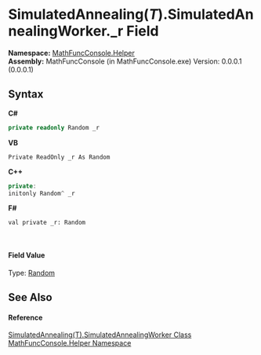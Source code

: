 # SimulatedAnnealing(*T*).SimulatedAnnealingWorker._r Field
 

**Namespace:**&nbsp;<a href="f9a8a21e-a3ba-4ebe-fd07-6ca1953f5cbf">MathFuncConsole.Helper</a><br />**Assembly:**&nbsp;MathFuncConsole (in MathFuncConsole.exe) Version: 0.0.0.1 (0.0.0.1)

## Syntax

**C#**<br />
``` C#
private readonly Random _r
```

**VB**<br />
``` VB
Private ReadOnly _r As Random
```

**C++**<br />
``` C++
private:
initonly Random^ _r
```

**F#**<br />
``` F#
val private _r: Random
```

<br />

#### Field Value
Type: <a href="http://msdn2.microsoft.com/en-us/library/ts6se2ek" target="_blank">Random</a>

## See Also


#### Reference
<a href="2609eb2a-f400-e89c-678a-912c738888d6">SimulatedAnnealing(T).SimulatedAnnealingWorker Class</a><br /><a href="f9a8a21e-a3ba-4ebe-fd07-6ca1953f5cbf">MathFuncConsole.Helper Namespace</a><br />